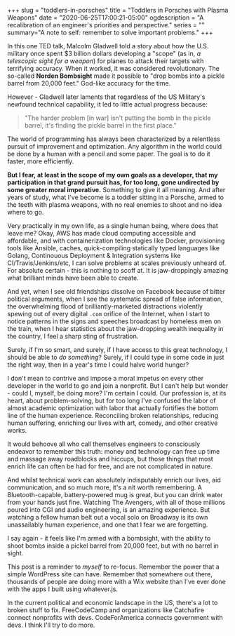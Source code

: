 +++
slug = "toddlers-in-porsches"
title = "Toddlers in Porsches with Plasma Weapons"
date = "2020-06-25T17:00:21-05:00"
ogdescription = "A recalibration of an engineer's priorities and perspective."
series = ""
summary="A note to self: remember to solve important problems."
+++

In this one TED talk, Malcolm Gladwell told a story about how the U.S. military once spent \$3 billion dollars developing a "scope" (as in, _a telescopic sight for a weapon_) for planes to attack their targets with terrifying accuracy. When it worked, it was considered revolutionary. The so-called **Norden Bombsight** made it possible to "drop bombs into a pickle barrel from 20,000 feet." God-like accuracy for the time.

However - Gladwell later laments that regardless of the US Military's newfound technical capability, it led to little actual progress because:

> "The harder problem [in war] isn't putting the bomb in the pickle barrel, it's finding the pickle barrel in the first place."

The world of programming has always been characterized by a relentless pursuit of improvement and optimization. Any algorithm in the world could be done by a human with a pencil and some paper. The goal is to do it faster, more efficiently.

**But I fear, at least in the scope of my own goals as a developer, that my participation in that grand pursuit has, for too long, gone undirected by some greater moral imperative.** Something to give it all meaning. And after years of study, what I've become is a toddler sitting in a Porsche, armed to the teeth with plasma weapons, with no real enemies to shoot and no idea where to go.

Very practically in my own life, as a single human being, where does that leave me? Okay, AWS has made cloud computing accessible and affordable, and with containerization technologies like Docker, provisioning tools like Ansible, caches, quick-compiling statically typed languages like Golang, Continouous Deployment & Integration systems like CI/Travis/Jenkins/etc, I can solve problems at scales previously unheard of. For absolute certain - this is nothing to scoff at. It is jaw-droppingly amazing what brilliant minds have been able to create.

And yet, when I see old friendships dissolve on Facebook because of bitter political arguments, when I see the systematic spread of false information, the overwhelming flood of brilliantly-marketed distractions violently spewing out of every digital `.com` orifice of the Internet, when I start to notice patterns in the signs and speeches broadcast by homeless men on the train, when I hear statistics about the jaw-dropping wealth inequality in the country, I feel a sharp sting of frustration.

Surely, if I'm so smart, and surely, if I have access to this great technology, I should be able to _do something_? Surely, if I could type in some code in just the right way, then in a year's time I could halve world hunger?

I don't mean to contrive and impose a moral impetus on every other developer in the world to go and join a nonprofit. But I can't help but wonder - could I, myself, be doing more? I'm certain I could. Our profession is, at its heart, about problem-solving, but for too long I've confused the labor of almost academic optimization with labor that actually fortifies the bottom line of the human experience. Reconciling broken relationships, reducing human suffering, enriching our lives with art, comedy, and other creative works.

It would behoove all who call themselves engineers to consciously endeavor to remember this truth: money and technology can free up time and massage away roadblocks and hiccups, but those things that most enrich life can often be had for free, and are not complicated in nature.

And whilst technical work can absolutely indisputably enrich our lives, aid communication, and so much more, it's a nit worth remembering. A Bluetooth-capable, battery-powered mug is great, but you can drink water from your hands just fine. Watching The Avengers, with all of those millions poured into CGI and audio engineering, is an amazing experience. But watching a fellow human belt out a vocal solo on Broadway is its own unassailably human experience, and one that I fear we are forgetting.

I say again - it feels like I'm armed with a bombsight, with the ability to shoot bombs inside a pickel barrel from 20,000 feet, but with no barrel in sight.

This post is a reminder to _myself_ to re-focus. Remember the power that a simple WordPress site can have. Remember that somewhere out there, thousands of people are doing more with a Wix website than I've ever done with the apps I built using whatever.js.

In the current political and economic landscape in the US, there's a lot to broken stuff to fix. FreeCodeCamp and organizations like Catchafire connect nonprofits with devs. CodeForAmerica connects government with devs. I think I'll try to do more.
